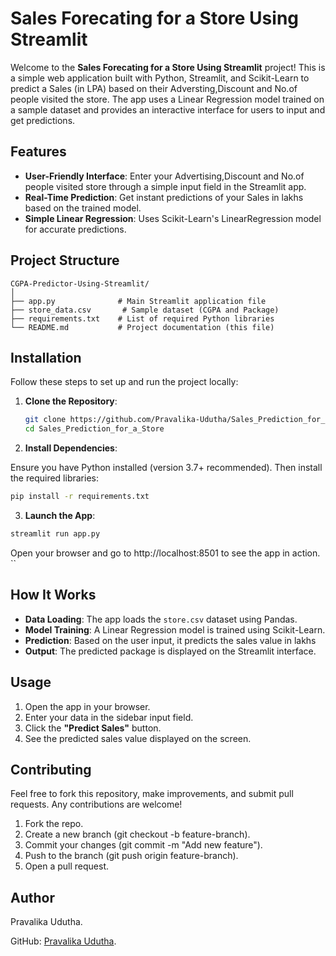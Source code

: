 # Sales Forecating for a Store Using Streamlit

Welcome to the **Sales Forecating for a Store Using Streamlit** project! This is a simple web application built with Python, Streamlit, and Scikit-Learn to predict a Sales (in LPA) based on their Adversting,Discount and No.of people visited the store. The app uses a Linear Regression model trained on a sample dataset and provides an interactive interface for users to input and get predictions.

## Features
- **User-Friendly Interface**: Enter your Advertising,Discount and No.of people visited store through a simple input field in the Streamlit app.
- **Real-Time Prediction**: Get instant predictions of your Sales in lakhs based on the trained model.
- **Simple Linear Regression**: Uses Scikit-Learn's LinearRegression model for accurate predictions.

## Project Structure
``` Pattern
CGPA-Predictor-Using-Streamlit/
│
├── app.py              # Main Streamlit application file
├── store_data.csv       # Sample dataset (CGPA and Package)
├── requirements.txt    # List of required Python libraries
└── README.md           # Project documentation (this file)
```


## Installation
Follow these steps to set up and run the project locally:

1. **Clone the Repository**:
   ```bash
   git clone https://github.com/Pravalika-Udutha/Sales_Prediction_for_a_Store/.git
   cd Sales_Prediction_for_a_Store
   ```
2. **Install Dependencies**:

Ensure you have Python installed (version 3.7+ recommended). Then install the required libraries:

```bash
pip install -r requirements.txt
```
3. **Launch the App**:
```bash
streamlit run app.py
```
Open your browser and go to http://localhost:8501 to see the app in action.
``

## How It Works

- **Data Loading**: The app loads the `store.csv` dataset using Pandas.  
- **Model Training**: A Linear Regression model is trained using Scikit-Learn.  
- **Prediction**: Based on the user input, it predicts the sales value in lakhs
- **Output**: The predicted package is displayed on the Streamlit interface.  

## Usage

1. Open the app in your browser.  
2. Enter your data  in the sidebar input field.  
3. Click the **"Predict Sales"** button.  
4. See the predicted sales value displayed on the screen.

## Contributing

Feel free to fork this repository, make improvements, and submit pull requests. Any contributions are welcome!

1. Fork the repo.
2. Create a new branch (git checkout -b feature-branch).
3. Commit your changes (git commit -m "Add new feature").
4. Push to the branch (git push origin feature-branch).
5. Open a pull request.


## Author

 Pravalika Udutha.
 
 GitHub: [Pravalika Udutha](https://github.com/Pravalika-Udutha).






